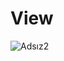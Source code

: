 # View
![Adsız2](https://user-images.githubusercontent.com/77542723/213936569-38e4ee9d-ccb9-4302-baac-10ff7901056b.png)
